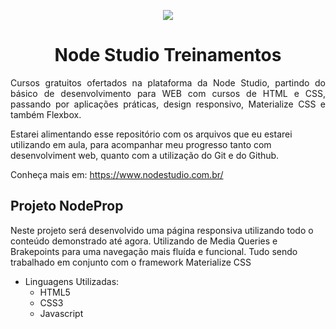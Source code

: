 <p align="center"><img src=https://a.imagem.app/fMRVy.png align=></p>
<h1 align="center">Node Studio Treinamentos</h1>
<p align="justify">
  Cursos gratuitos ofertados na plataforma da Node Studio, partindo do básico de desenvolvimento para WEB com cursos de HTML e CSS,
passando por aplicações práticas, design responsivo, Materialize CSS e também Flexbox.

Estarei alimentando esse repositório com os arquivos que eu estarei utilizando em aula, para acompanhar meu progresso tanto com desenvolviment web, quanto com a utilização do Git e do Github.

Conheça mais em: https://www.nodestudio.com.br/
</p>

<h2>Projeto NodeProp</h2>

<p>Neste projeto será desenvolvido uma página responsiva utilizando todo o conteúdo demonstrado até agora. Utilizando de Media Queries e Brakepoints para uma navegação mais fluída e funcional. Tudo sendo trabalhado em conjunto com o framework Materialize CSS</p>

<ul>
<li>Linguagens Utilizadas:
    <ul>
    <li>HTML5</li>
    <li>CSS3</li>
    <li>Javascript</li>
    </ul>
</li>
</ul>